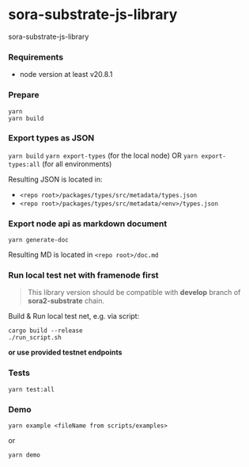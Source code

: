 # sora-substrate-js-library

sora-substrate-js-library

### Requirements

- node version at least v20.8.1

### Prepare

```
yarn
yarn build
```

### Export types as JSON

`yarn build`
`yarn export-types` (for the local node) OR `yarn export-types:all` (for all environments)

Resulting JSON is located in:

- `<repo root>/packages/types/src/metadata/types.json`
- `<repo root>/packages/types/src/metadata/<env>/types.json`

### Export node api as markdown document

`yarn generate-doc`

Resulting MD is located in `<repo root>/doc.md`

### Run local test net with framenode first

> This library version should be compatible with **develop** branch of **sora2-substrate** chain.

Build & Run local test net, e.g. via script:

```
cargo build --release
./run_script.sh
```

**or use provided testnet endpoints**

### Tests

```
yarn test:all
```

### Demo

```
yarn example <fileName from scripts/examples>
```

or

```
yarn demo
```
